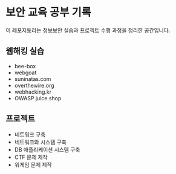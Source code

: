 # 보안 교육 공부 기록

이 레포지토리는 정보보안 실습과 프로젝트 수행 과정을 정리한 공간입니다.

## 웹해킹 실습
- bee-box
- webgoat
- suninatas.com
- overthewire.org
- webhacking.kr
- OWASP juice shop

## 프로젝트
- 네트워크 구축
- 네트워크와 시스템 구축
- DB 애플리케이션 시스템 구축
- CTF 문제 제작
- 워게임 문제 제작
